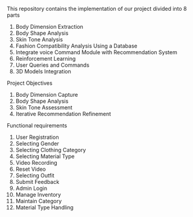 This repository contains the implementation of our project divided into 8 parts
1. Body Dimension Extraction 
2. Body Shape Analysis 
3. Skin Tone Analysis 
4. Fashion Compatibility Analysis Using a Database
5. Integrate voice Command Module with Recommendation System
6. Reinforcement Learning 
7. User Queries and Commands
8. 3D Models Integration

Project Objectives 
1. Body Dimension Capture 
2. Body Shape Analysis 
3. Skin Tone Assessment  
4. Iterative Recommendation Refinement 

Functional requirements
1.	User Registration
2.	Selecting Gender
3.	Selecting Clothing Category
4.	Selecting Material Type
5.	Video Recording
6.	Reset Video
7.	Selecting Outfit
8.	Submit Feedback
9.	Admin Login
10.	Manage Inventory
11.	Maintain Category
12.	Material Type Handling


